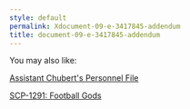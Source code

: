 ```yaml
---
style: default
permalink: Xdocument-09-e-3417845-addendum
title: document-09-e-3417845-addendum
---
```

You may also like:

[Assistant Chubert's Personnel File](http://scp-wiki.net/assistant-chubert-s-personnel-file)

[SCP-1291: Football Gods](http://scp-wiki.net/scp-1291)
